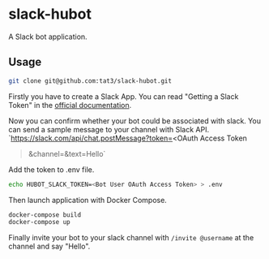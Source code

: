 # slack-hubot

A Slack bot application.

## Usage

```bash
git clone git@github.com:tat3/slack-hubot.git
```

Firstly you have to create a Slack App. 
You can read "Getting a Slack Token" in the [official documentation](https://slackapi.github.io/hubot-slack/).

Now you can confirm whether your bot could be associated with slack.
You can send a sample message to your channel with Slack API.
`https://slack.com/api/chat.postMessage?token=<OAuth Access Token
>&channel=<channel name>&text=Hello`

Add the token to .env file.
```bash
echo HUBOT_SLACK_TOKEN=<Bot User OAuth Access Token> > .env
```

Then launch application with Docker Compose.

```bash
docker-compose build
docker-compose up
```

Finally invite your bot to your slack channel with `/invite @username` at the channel and say "Hello".

